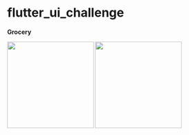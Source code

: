 # flutter_ui_challenge

<b>Grocery<b/><br/>
 
<img src="https://github.com/chanisaraM/flutter-ui-challenge/assets/106732385/3bd797c6-0805-4e51-98b4-e973cc0f128e"  width="200">
<img src="https://github.com/chanisaraM/flutter-ui-challenge/assets/106732385/db8b892f-ba68-4998-a8c4-b42ae5da7512"  width="200">
 
